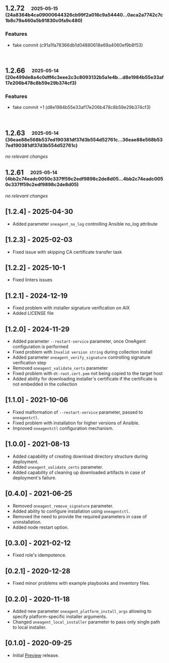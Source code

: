 ## **1.2.72**&emsp;<sub><sup>2025-05-15 (24a8364b4ca09000644326cb99f2a016c9a54440...0aca2a7742c7c1b8c79a460a5b91830c0fa9c480)</sup></sub>

### Features

- fake commit (c91a1fa78366db1d04880618e69a4060ef9b8f53)

<br>

## **1.2.66**&emsp;<sub><sup>2025-05-14 (20e499de8a4c0dff4c3eee2c3c8093132b5a1e4b...d8e1984b55e33af17e206b478c8b59e29b374cf3)</sup></sub>

### Features

- fake commit \+1 (d8e1984b55e33af17e206b478c8b59e29b374cf3)

<br>

## **1.2.63**&emsp;<sub><sup>2025-05-14 (36eae88e568b537ed190381df37d3b554d52761c...36eae88e568b537ed190381df37d3b554d52761c)</sup></sub>

*no relevant changes*
<br>

## **1.2.61**&emsp;<sub><sup>2025-05-14 (4bb2c74eadc0050c337ff59c2edf9898c2de8d05...4bb2c74eadc0050c337ff59c2edf9898c2de8d05)</sup></sub>

*no relevant changes*
<br>

## [1.2.4] - 2025-04-30
- Added parameter `oneagent_no_log` controlling Ansible no_log attribute

## [1.2.3] - 2025-02-03
- Fixed issue with skipping CA certificate transfer task

## [1.2.2] - 2025-10-1
- Fixed linters issues

## [1.2.1] - 2024-12-19
- Fixed problem with installer signature verification on AIX
- Added LICENSE file

## [1.2.0] - 2024-11-29

- Added parameter `--restart-service` parameter, once OneAgent configuration is performed
- Fixed problem with `Invalid version string` during collection install
- Added parameter `oneagent_verify_signature` controlling signature verification step
- Removed `oneagent_validate_certs` parameter
- Fixed problem with `dt-root.cert.pem` not being copied to the target host
- Added ability for downloading installer's certificate if the certificate is not embedded in the collection

## [1.1.0] - 2021-10-06

- Fixed malformation of `--restart-service` parameter, passed to `oneagentctl`.
- Fixed problem with installation for higher versions of Ansible.
- Improved `oneagentctl` configuration mechanism.

## [1.0.0] - 2021-08-13

- Added capability of creating download directory structure during deployment.
- Added `oneagent_validate_certs` parameter.
- Added capability of cleaning up downloaded artifacts in case of deployment's failure.

## [0.4.0] - 2021-06-25

- Removed `oneagent_remove_signature` parameter.
- Added ability to configure installation using `oneagentctl`.
- Removed the need to provide the required parameters in case of uninstallation.
- Added node restart option.

## [0.3.0] - 2021-02-12

- Fixed role's idempotence.

## [0.2.1] - 2020-12-28

- Fixed minor problems with example playbooks and inventory files.

## [0.2.0] - 2020-11-18

- Added new parameter `oneagent_platform_install_args` allowing to specify platform-specific installer arguments.
- Changed `oneagent_local_installer` parameter to pass only single path to local installer.

## [0.1.0] - 2020-09-25

- Initial [Preview](https://www.dynatrace.com/support/help/shortlink/preview-and-early-adopter-releases) release.
